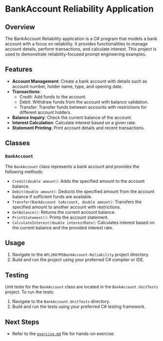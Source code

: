 # BankAccount Reliability Application

## Overview
The BankAccount Reliability application is a C# program that models a bank account with a focus on reliability. It provides functionalities to manage account details, perform transactions, and calculate interest. This project is used to demonstrate reliability-focused prompt engineering examples.

## Features
- **Account Management**: Create a bank account with details such as account number, holder name, type, and opening date.
- **Transactions**:
  - Credit: Add funds to the account.
  - Debit: Withdraw funds from the account with balance validation.
  - Transfer: Transfer funds between accounts with restrictions for different account holders.
- **Balance Inquiry**: Check the current balance of the account.
- **Interest Calculation**: Calculate interest based on a given rate.
- **Statement Printing**: Print account details and recent transactions.

## Classes
### `BankAccount`
The `BankAccount` class represents a bank account and provides the following methods:
- `Credit(double amount)`: Adds the specified amount to the account balance.
- `Debit(double amount)`: Deducts the specified amount from the account balance if sufficient funds are available.
- `Transfer(BankAccount toAccount, double amount)`: Transfers the specified amount to another account with restrictions.
- `GetBalance()`: Returns the current account balance.
- `PrintStatement()`: Prints the account statement.
- `CalculateInterest(double interestRate)`: Calculates interest based on the current balance and the provided interest rate.

## Usage
1. Navigate to the `APL2007M5BankAccount-Reliability` project directory.
2. Build and run the project using your preferred C# compiler or IDE.
   

## Testing
Unit tests for the `BankAccount` class are located in the `BankAccount.UnitTests` project. To run the tests:
1. Navigate to the `BankAccount.UnitTests` directory.
2. Build and run the tests using your preferred C# testing framework.


## Next Steps

- Refer to the [`exercise.md`](../docs/exercise.md) file for hands-on exercise.
